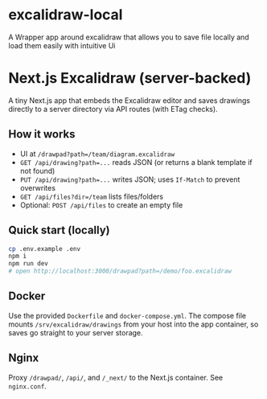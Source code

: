 # excalidraw-local

A Wrapper app around excalidraw that allows you to save file locally and load them easily with intuitive Ui

# Next.js Excalidraw (server-backed)

A tiny Next.js app that embeds the Excalidraw editor and saves drawings directly
to a server directory via API routes (with ETag checks).

## How it works

- UI at `/drawpad?path=/team/diagram.excalidraw`
- `GET /api/drawing?path=...` reads JSON (or returns a blank template if not found)
- `PUT /api/drawing?path=...` writes JSON; uses `If-Match` to prevent overwrites
- `GET /api/files?dir=/team` lists files/folders
- Optional: `POST /api/files` to create an empty file

## Quick start (locally)

```bash
cp .env.example .env
npm i
npm run dev
# open http://localhost:3000/drawpad?path=/demo/foo.excalidraw
```

## Docker

Use the provided `Dockerfile` and `docker-compose.yml`. The compose file mounts
`/srv/excalidraw/drawings` from your host into the app container, so saves go
straight to your server storage.

## Nginx

Proxy `/drawpad/`, `/api/`, and `/_next/` to the Next.js container. See `nginx.conf`.
